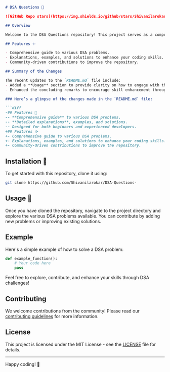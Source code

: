 ```markdown
# DSA Questions 🚀

![GitHub Repo stars](https://img.shields.io/github/stars/Shivanilarokar/DSA-Questions-) ![GitHub forks](https://img.shields.io/github/forks/Shivanilarokar/DSA-Questions-) ![License](https://img.shields.io/badge/license-MIT-blue.svg)

## Overview

Welcome to the DSA Questions repository! This project serves as a comprehensive guide to various Data Structures and Algorithms (DSA) problems, designed to help both beginners and experienced developers enhance their coding skills.

## Features ✨

- Comprehensive guide to various DSA problems.
- Explanations, examples, and solutions to enhance your coding skills.
- Community-driven contributions to improve the repository.

## Summary of the Changes

The recent updates to the `README.md` file include:
- Added a **Usage** section to provide clarity on how to engage with the repository.
- Enhanced the concluding remarks to encourage skill enhancement through DSA challenges. 🎉

### Here’s a glimpse of the changes made in the `README.md` file:

```diff
-## Features 🚀
-- **Comprehensive guide** to various DSA problems.
-- **Detailed explanations**, examples, and solutions.
-- Designed for both beginners and experienced developers.
+## Features ✨
+- Comprehensive guide to various DSA problems.
+- Explanations, examples, and solutions to enhance your coding skills.
+- Community-driven contributions to improve the repository.
```

## Installation 🔧

To get started with this repository, clone it using:

```bash
git clone https://github.com/Shivanilarokar/DSA-Questions-
```

## Usage 📖

Once you have cloned the repository, navigate to the project directory and explore the various DSA problems available. You can contribute by adding new problems or improving existing solutions.

## Example

Here's a simple example of how to solve a DSA problem:

```python
def example_function():
    # Your code here
    pass
```

Feel free to explore, contribute, and enhance your skills through DSA challenges!

## Contributing

We welcome contributions from the community! Please read our [contributing guidelines](CONTRIBUTING.md) for more information.

## License

This project is licensed under the MIT License - see the [LICENSE](LICENSE) file for details.

---

Happy coding! 🚀
```
